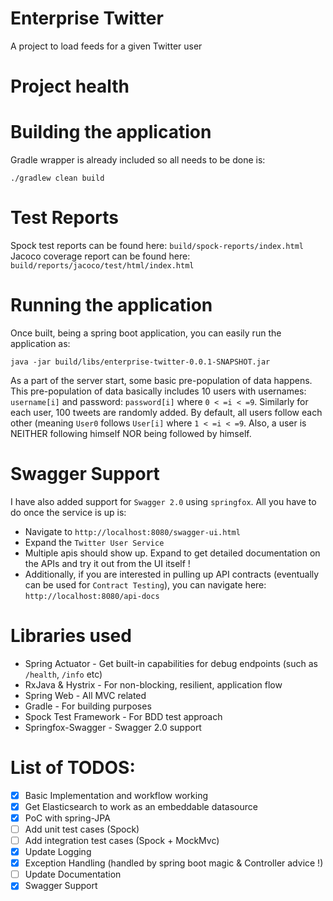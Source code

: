 # Enterprise Twitter
A project to load feeds for a given Twitter user

# Project health

# Building the application
Gradle wrapper is already included so all needs to be done is: 

`./gradlew clean build`

# Test Reports
Spock test reports can be found here: `build/spock-reports/index.html`
Jacoco coverage report can be found here: `build/reports/jacoco/test/html/index.html`

# Running the application
Once built, being a spring boot application, you can easily run the application as: 

`java -jar build/libs/enterprise-twitter-0.0.1-SNAPSHOT.jar`

As a part of the server start, some basic pre-population of data happens. This pre-population of data
basically includes 10 users with usernames: `username[i]` and password: `password[i]` where `0 < =i < =9`. Similarly for each user, 
100 tweets are randomly added. By default, all users follow each other (meaning `User0` follows `User[i]` where `1 < =i < =9`. Also,
  a user is NEITHER following himself NOR being followed by himself.

# Swagger Support
I have also added support for `Swagger 2.0` using `springfox`. All you have to do once the service is up is:
- Navigate to `http://localhost:8080/swagger-ui.html`
- Expand the `Twitter User Service`
- Multiple apis should show up. Expand to get detailed documentation on the APIs and try it out from the UI itself !
- Additionally, if you are interested in pulling up API contracts (eventually can be used for `Contract Testing`), 
you can navigate here: `http://localhost:8080/api-docs`

# Libraries used
- Spring Actuator - Get built-in capabilities for debug endpoints (such as `/health`, `/info` etc)
- RxJava & Hystrix - For non-blocking, resilient, application flow
- Spring Web - All MVC related
- Gradle - For building purposes
- Spock Test Framework - For BDD test approach
- Springfox-Swagger - Swagger 2.0 support

# List of TODOS: 
- [x] Basic Implementation and workflow working
- [x] Get Elasticsearch to work as an embeddable datasource
- [x] PoC with spring-JPA
- [ ] Add unit test cases (Spock)
- [ ] Add integration test cases (Spock + MockMvc)
- [x] Update Logging
- [x] Exception Handling (handled by spring boot magic & Controller advice !)
- [ ] Update Documentation
- [x] Swagger Support
